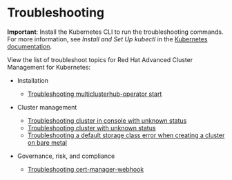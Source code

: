 # Troubleshooting

**Important**: Install the Kubernetes CLI to run the troubleshooting commands. For more information, see _Install and Set Up kubectl_ in the [Kubernetes documentation](https://kubernetes.io/docs/tasks/tools/install-kubectl/#install-kubectl-on-macos).

View the list of troubleshoot topics for Red Hat Advanced Cluster Management for Kubernetes:

* Installation 

  - [Troubleshooting multiclusterhub-operator start](install_operator_start.md)

* Cluster management

  - [Troubleshooting cluster in console with unknown status](trouble_import_status.md)
  - [Troubleshooting cluster with unknown status](trouble_console_status.md)
  - [Troubleshooting a default storage class error when creating a cluster on bare metal](trouble_storage_class.md)

* Governance, risk, and compliance

  - [Troubleshooting cert-manager-webhook](trouble_cert_webhook.md)
